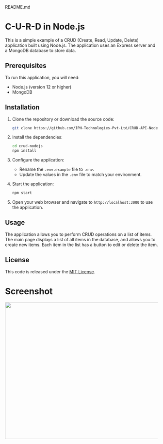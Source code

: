 README.md

# C-U-R-D in Node.js 

This is a simple example of a CRUD (Create, Read, Update, Delete) application built using Node.js. The application uses an Express server and a MongoDB database to store data.

## Prerequisites

To run this application, you will need:

- Node.js (version 12 or higher)
- MongoDB

## Installation

1. Clone the repository or download the source code:

   ```bash
   git clone https://github.com/IPH-Technologies-Pvt-Ltd/CRUD-API-NodeJS-MySql
   ```

2. Install the dependencies:

   ```bash
   cd crud-nodejs
   npm install
   ```

3. Configure the application:

   - Rename the `.env.example` file to `.env`.
   - Update the values in the `.env` file to match your environment.

4. Start the application:

   ```bash
   npm start
   ```

5. Open your web browser and navigate to `http://localhost:3000` to use the application.

## Usage

The application allows you to perform CRUD operations on a list of items. The main page displays a list of all items in the database, and allows you to create new items. Each item in the list has a button to edit or delete the item.

## License

This code is released under the [MIT License](https://opensource.org/licenses/MIT).

# Screenshot
<img src="https://github.com/IPH-Technologies-Pvt-Ltd/CRUD-API-NodeJS-MySql/assets/124572978/037e72cb-7c2b-4b3d-b1b2-b390fafdf75d" 
     width="700" 
     height="450"/>

